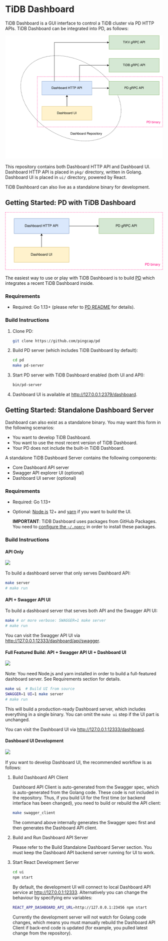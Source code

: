 # TiDB Dashboard

TiDB Dashboard is a GUI interface to control a TiDB cluster via PD HTTP APIs. TiDB Dashboard can be integrated into PD, as follows:

![](etc/arch_overview.svg)

This repository contains both Dashboard HTTP API and Dashboard UI. Dashboard HTTP API is placed in `pkg/` directory, written in Golang. Dashboard UI is placed in `ui/` directory, powered by React.

TiDB Dashboard can also live as a standalone binary for development.

## Getting Started: PD with TiDB Dashboard

![](etc/arch_pd_integration.svg)

The easiest way to use or play with TiDB Dashboard is to build [PD](https://github.com/pingcap/pd)
which integrates a recent TiDB Dashboard inside.

### Requirements

- Required: Go 1.13+ (please refer to [PD README](https://github.com/pingcap/pd) for details).

### Build Instructions

1. Clone PD:

   ```sh
   git clone https://github.com/pingcap/pd
   ```

2. Build PD server (which includes TiDB Dashboard by default):

   ```sh
   cd pd
   make pd-server
   ```

3. Start PD server with TiDB Dashboard enabled (both UI and API):

   ```sh
   bin/pd-server
   ```

4. Dashboard UI is available at http://127.0.0.1:2379/dashboard.

## Getting Started: Standalone Dashboard Server

Dashboard can also exist as a standalone binary. You may want this form in the following scenarios:

- You want to develop TiDB Dashboard.
- You want to use the most recent version of TiDB Dashboard.
- Your PD does not include the built-in TiDB Dashboard.

A standalone TiDB Dashboard Server contains the following components:

- Core Dashboard API server
- Swagger API explorer UI (optional)
- Dashboard UI server (optional)

### Requirements

- Required: Go 1.13+
- Optional: [Node.js](https://nodejs.org/) 12+ and [yarn](https://yarnpkg.com/) if you want to build
  the UI.

  **IMPORTANT**: TiDB Dashboard uses packages from GitHub Packages. You need to [configure the `~/.npmrc`](https://github.com/pingcap-incubator/pd-client-js#install)
  in order to install these packages.

### Build Instructions

#### API Only

![](etc/arch_dashboard_api_only.svg)

To build a dashboard server that only serves Dashboard API:

```sh
make server
# make run
```

#### API + Swagger API UI

To build a dashboard server that serves both API and the Swagger API UI:

```sh
make # or more verbose: SWAGGER=1 make server
# make run
```

You can visit the Swagger API UI via http://127.0.0.1:12333/dashboard/api/swagger.

#### Full Featured Build: API + Swagger API UI + Dashboard UI

![](etc/arch_dashboard_standalone.svg)

Note: You need Node.js and yarn installed in order to build a full-featured dashboard server. See
Requirements section for details.

```sh
make ui  # Build UI from source
SWAGGER=1 UI=1 make server
# make run
```

This will build a production-ready Dashboard server, which includes everything in a single binary.
You can omit the `make ui` step if the UI part is unchanged.

You can visit the Dashboard UI via http://127.0.0.1:12333/dashboard.

#### Dashboard UI Development

![](etc/arch_dashboard_ui_server.svg)

If you want to develop Dashboard UI, the recommended workflow is as follows:

1. Build Dashboard API Client

   Dashboard API Client is auto-generated from the Swagger spec, which is auto-generated from
   the Golang code. These code is not included in the repository. Thus, if you build UI for the
   first time (or backend interface has been changed), you need to build or rebuild the API client:

   ```bash
   make swagger_client
   ```

   The command above internally generates the Swagger spec first and then generates the Dashboard
   API client.

2. Build and Run Dashboard API Server

   Please refer to the Build Standalone Dashboard Server section. You must keep the Dashboard API
   backend server running for UI to work.

3. Start React Development Server

   ```sh
   cd ui
   npm start
   ```

   By default, the development UI will connect to local Dashboard API service at
   http://127.0.0.1:12333. Alternatively you can change the behaviour by specifying env variables:

   ```sh
   REACT_APP_DASHBOARD_API_URL=http://127.0.0.1:23456 npm start
   ```

   Currently the development server will not watch for Golang code changes, which means you must
   manually rebuild the Dashboard API Client if back-end code is updated (for example, you pulled
   latest change from the repository).
